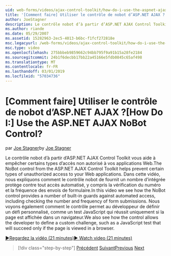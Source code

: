 ```yaml
---
uid: web-forms/videos/ajax-control-toolkit/how-do-i-use-the-aspnet-ajax-nobot-control
title: '[Comment faire] Utiliser le contrôle de nobot d’ASP.NET AJAX ? | Microsoft Docs'
author: JoeStagner
description: Le contrôle nobot d’à partir d’ASP.NET AJAX Control Toolkit vous aide à empêcher certains types d’accès non autorisé à vos applications Web. Dans cette vidéo, nous voyons comment...
ms.author: riande
ms.date: 05/29/2007
ms.assetid: 15282963-2ec5-4013-b6bc-f1fcf272818e
msc.legacyurl: /web-forms/videos/ajax-control-toolkit/how-do-i-use-the-aspnet-ajax-nobot-control
msc.type: video
ms.openlocfilehash: 275bbbeb9859662c94bb795f9a91b15a28fe2184
ms.sourcegitcommit: 24b1f6decbb17bb22a45166e5fdb0845c65af498
ms.translationtype: MT
ms.contentlocale: fr-FR
ms.lasthandoff: 03/01/2019
ms.locfileid: "57034736"
---
```

<a name="how-do-i-use-the-aspnet-ajax-nobot-control"></a><span data-ttu-id="05a94-105">[Comment faire] Utiliser le contrôle de nobot d’ASP.NET AJAX ?</span><span class="sxs-lookup"><span data-stu-id="05a94-105">[How Do I:] Use the ASP.NET AJAX NoBot Control?</span></span>
====================
<span data-ttu-id="05a94-106">par [Joe Stagner](https://github.com/JoeStagner)</span><span class="sxs-lookup"><span data-stu-id="05a94-106">by [Joe Stagner](https://github.com/JoeStagner)</span></span>

<span data-ttu-id="05a94-107">Le contrôle nobot d’à partir d’ASP.NET AJAX Control Toolkit vous aide à empêcher certains types d’accès non autorisé à vos applications Web.</span><span class="sxs-lookup"><span data-stu-id="05a94-107">The NoBot control from the ASP.NET AJAX Control Toolkit helps prevent certain types of unauthorized access to your Web applications.</span></span> <span data-ttu-id="05a94-108">Dans cette vidéo, nous expliquons comment le contrôle nobot de fournit un nombre d’intégrée protège contre tout accès automatisé, y compris la vérification du numéro et la fréquence des envois de formulaire.</span><span class="sxs-lookup"><span data-stu-id="05a94-108">In this video we see how the NoBot control provides a number of built-in guards against automated access, including checking the number and frequency of form submissions.</span></span> <span data-ttu-id="05a94-109">Nous voyons également comment le contrôle permet au développeur de définir un défi personnalisé, comme un test JavaScript qui réussit uniquement si la page est affichée dans un navigateur.</span><span class="sxs-lookup"><span data-stu-id="05a94-109">We also see how the control allows the developer to define a custom challenge, such as a JavaScript test that will succeed only if the page is viewed in a browser.</span></span>

[<span data-ttu-id="05a94-110">&#9654;Regardez la vidéo (21 minutes)</span><span class="sxs-lookup"><span data-stu-id="05a94-110">&#9654; Watch video (21 minutes)</span></span>](https://channel9.msdn.com/Blogs/ASP-NET-Site-Videos/how-do-i-use-the-aspnet-ajax-nobot-control)

> [!div class="step-by-step"]
> <span data-ttu-id="05a94-111">[Précédent](how-do-i-use-the-aspnet-ajax-mutuallyexclusive-checkbox-extender.md)
> [Suivant](how-do-i-use-the-aspnet-ajax-listsearch-extender.md)</span><span class="sxs-lookup"><span data-stu-id="05a94-111">[Previous](how-do-i-use-the-aspnet-ajax-mutuallyexclusive-checkbox-extender.md)
[Next](how-do-i-use-the-aspnet-ajax-listsearch-extender.md)</span></span>
